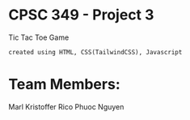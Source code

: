 # CPSC 349 - Project 3

Tic Tac Toe Game

```
created using HTML, CSS(TailwindCSS), Javascript
```

# Team Members:

Marl Kristoffer Rico
Phuoc Nguyen
